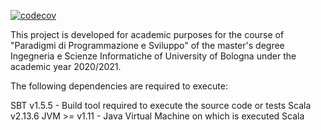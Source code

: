 [![codecov](https://codecov.io/gh/christvalt/PPS-20-Butterfly-Life-Cycle/branch/master/graph/badge.svg?token=K043GE9AVM)](https://codecov.io/gh/christvalt/PPS-20-Butterfly-Life-Cycle)





This project is developed for academic purposes for the course of "Paradigmi di Programmazione e Sviluppo" of the master's degree Ingegneria e Scienze Informatiche of University of Bologna under the academic year 2020/2021.


The following dependencies are required to execute:

SBT v1.5.5 - Build tool required to execute the source code or tests
Scala v2.13.6
JVM >= v1.11 - Java Virtual Machine on which is executed Scala

